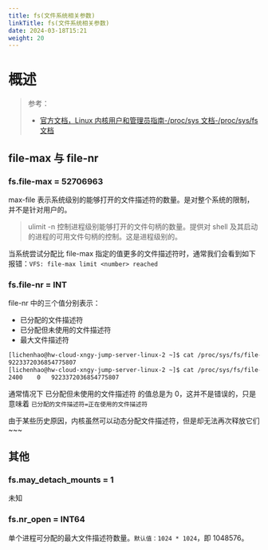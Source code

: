 ```yaml
---
title: fs(文件系统相关参数)
linkTitle: fs(文件系统相关参数)
date: 2024-03-18T15:21
weight: 20
---
```


# 概述

> 参考：
> 
> - [官方文档，Linux 内核用户和管理员指南-/proc/sys 文档-/proc/sys/fs 文档](https://www.kernel.org/doc/html/latest/admin-guide/sysctl/fs.html)

## file-max 与 file-nr

### fs.file-max = 52706963

max-file 表示系统级别的能够打开的文件描述符的数量。是对整个系统的限制，并不是针对用户的。

> ulimit -n 控制进程级别能够打开的文件句柄的数量。提供对 shell 及其启动的进程的可用文件句柄的控制。这是进程级别的。

当系统尝试分配比 file-max 指定的值更多的文件描述符时，通常我们会看到如下报错：`VFS: file-max limit <number> reached`

### fs.file-nr = INT

file-nr 中的三个值分别表示：

- 已分配的文件描述符
- 已分配但未使用的文件描述符
- 最大文件描述符

```bash
[lichenhao@hw-cloud-xngy-jump-server-linux-2 ~]$ cat /proc/sys/fs/file-max
9223372036854775807
[lichenhao@hw-cloud-xngy-jump-server-linux-2 ~]$ cat /proc/sys/fs/file-nr
2400	0	9223372036854775807
```

通常情况下 已分配但未使用的文件描述符 的值总是为 0，这并不是错误的，只是意味着 `已分配的文件描述符=正在使用的文件描述符`

由于某些历史原因，内核虽然可以动态分配文件描述符，但是却无法再次释放它们~~~

## 其他

### fs.may_detach_mounts = 1

未知

### fs.nr_open = INT64

单个进程可分配的最大文件描述符数量。`默认值：1024 * 1024`，即 1048576。
